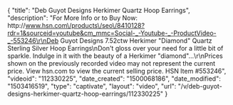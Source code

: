 {
    "title": "Deb Guyot Designs Herkimer Quartz Hoop Earrings",
    "description": "For More Info or to Buy Now: http:\/\/www.hsn.com\/products\/seo\/8410128?rdr=1&sourceid=youtube&cm_mmc=Social-_-Youtube-_-ProductVideo-_-553246\r\nDeb Guyot Designs 7.52ctw Herkimer \"Diamond\" Quartz Sterling Silver Hoop Earrings\nDon't gloss over your need for a little bit of sparkle. Indulge in it with the beauty of a Herkimer \"diamond\"...\r\nPrices shown on the previously recorded video may not represent the current price.  View hsn.com to view the current selling price. HSN Item #553246",
    "videoid": "112330225",
    "date_created": "1500068186",
    "date_modified": "1503416519",
    "type": "captivate",
    "layout": "video",
    "url": "\/v\/deb-guyot-designs-herkimer-quartz-hoop-earrings\/112330225"
}